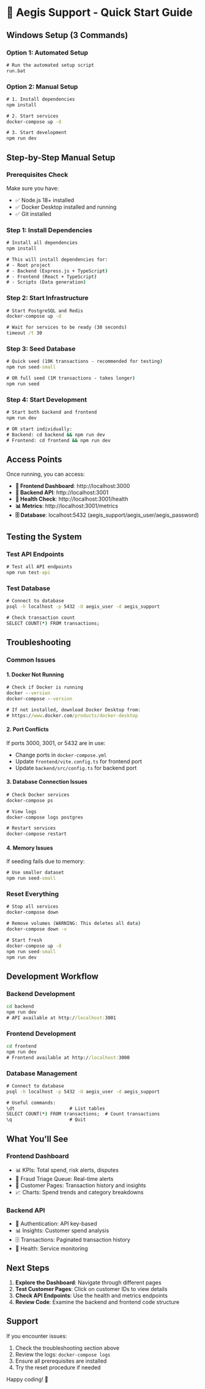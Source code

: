# 🚀 Aegis Support - Quick Start Guide

## Windows Setup (3 Commands)

### Option 1: Automated Setup
```cmd
# Run the automated setup script
run.bat
```

### Option 2: Manual Setup
```cmd
# 1. Install dependencies
npm install

# 2. Start services
docker-compose up -d

# 3. Start development
npm run dev
```

## Step-by-Step Manual Setup

### Prerequisites Check
Make sure you have:
- ✅ Node.js 18+ installed
- ✅ Docker Desktop installed and running
- ✅ Git installed

### Step 1: Install Dependencies
```cmd
# Install all dependencies
npm install

# This will install dependencies for:
# - Root project
# - Backend (Express.js + TypeScript)
# - Frontend (React + TypeScript)
# - Scripts (Data generation)
```

### Step 2: Start Infrastructure
```cmd
# Start PostgreSQL and Redis
docker-compose up -d

# Wait for services to be ready (30 seconds)
timeout /t 30
```

### Step 3: Seed Database
```cmd
# Quick seed (10K transactions - recommended for testing)
npm run seed-small

# OR full seed (1M transactions - takes longer)
npm run seed
```

### Step 4: Start Development
```cmd
# Start both backend and frontend
npm run dev

# OR start individually:
# Backend: cd backend && npm run dev
# Frontend: cd frontend && npm run dev
```

## Access Points

Once running, you can access:

- **🎯 Frontend Dashboard**: http://localhost:3000
- **🔧 Backend API**: http://localhost:3001
- **🏥 Health Check**: http://localhost:3001/health
- **📊 Metrics**: http://localhost:3001/metrics
- **🗄️ Database**: localhost:5432 (aegis_support/aegis_user/aegis_password)

## Testing the System

### Test API Endpoints
```cmd
# Test all API endpoints
npm run test-api
```

### Test Database
```cmd
# Connect to database
psql -h localhost -p 5432 -U aegis_user -d aegis_support

# Check transaction count
SELECT COUNT(*) FROM transactions;
```

## Troubleshooting

### Common Issues

#### 1. Docker Not Running
```cmd
# Check if Docker is running
docker --version
docker-compose --version

# If not installed, download Docker Desktop from:
# https://www.docker.com/products/docker-desktop
```

#### 2. Port Conflicts
If ports 3000, 3001, or 5432 are in use:
- Change ports in `docker-compose.yml`
- Update `frontend/vite.config.ts` for frontend port
- Update `backend/src/config.ts` for backend port

#### 3. Database Connection Issues
```cmd
# Check Docker services
docker-compose ps

# View logs
docker-compose logs postgres

# Restart services
docker-compose restart
```

#### 4. Memory Issues
If seeding fails due to memory:
```cmd
# Use smaller dataset
npm run seed-small
```

### Reset Everything
```cmd
# Stop all services
docker-compose down

# Remove volumes (WARNING: This deletes all data)
docker-compose down -v

# Start fresh
docker-compose up -d
npm run seed-small
npm run dev
```

## Development Workflow

### Backend Development
```cmd
cd backend
npm run dev
# API available at http://localhost:3001
```

### Frontend Development
```cmd
cd frontend
npm run dev
# Frontend available at http://localhost:3000
```

### Database Management
```cmd
# Connect to database
psql -h localhost -p 5432 -U aegis_user -d aegis_support

# Useful commands:
\dt                    # List tables
SELECT COUNT(*) FROM transactions;  # Count transactions
\q                     # Quit
```

## What You'll See

### Frontend Dashboard
- 📊 KPIs: Total spend, risk alerts, disputes
- 🚨 Fraud Triage Queue: Real-time alerts
- 👥 Customer Pages: Transaction history and insights
- 📈 Charts: Spend trends and category breakdowns

### Backend API
- 🔐 Authentication: API key-based
- 📊 Insights: Customer spend analysis
- 🗄️ Transactions: Paginated transaction history
- 🏥 Health: Service monitoring

## Next Steps

1. **Explore the Dashboard**: Navigate through different pages
2. **Test Customer Pages**: Click on customer IDs to view details
3. **Check API Endpoints**: Use the health and metrics endpoints
4. **Review Code**: Examine the backend and frontend code structure

## Support

If you encounter issues:
1. Check the troubleshooting section above
2. Review the logs: `docker-compose logs`
3. Ensure all prerequisites are installed
4. Try the reset procedure if needed

Happy coding! 🎉

